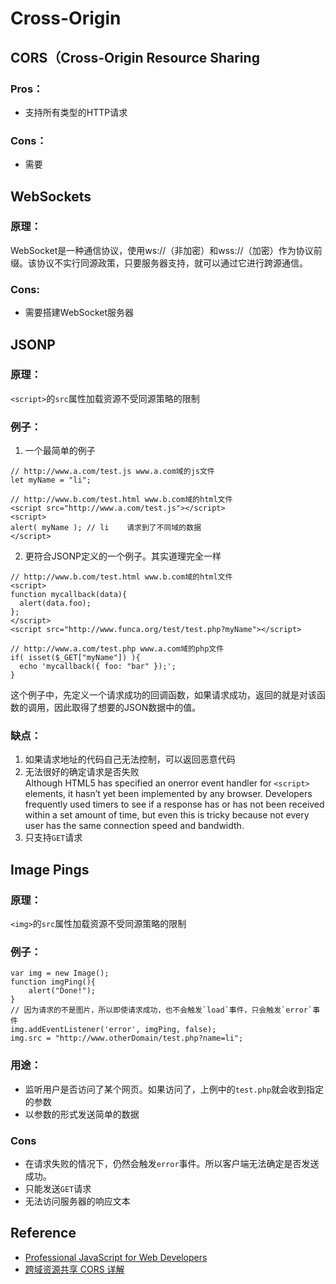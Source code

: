 # Cross-Origin

## CORS（Cross-Origin Resource Sharing
### Pros：
  * 支持所有类型的HTTP请求

### Cons：
  * 需要

## WebSockets
### 原理：
WebSocket是一种通信协议，使用ws://（非加密）和wss://（加密）作为协议前缀。该协议不实行同源政策，只要服务器支持，就可以通过它进行跨源通信。
### Cons:
* 需要搭建WebSocket服务器

## JSONP
### 原理：
`<script>`的`src`属性加载资源不受同源策略的限制

### 例子：
1. 一个最简单的例子

  ```
  // http://www.a.com/test.js www.a.com域的js文件    
  let myName = "li";
  ```
  ```
  // http://www.b.com/test.html www.b.com域的html文件   
  <script src="http://www.a.com/test.js"></script>
  <script>
  alert( myName ); // li    请求到了不同域的数据
  </script>
  ```
2. 更符合JSONP定义的一个例子。其实道理完全一样

  ```
  // http://www.b.com/test.html www.b.com域的html文件
  <script>
  function mycallback(data){
    alert(data.foo);
  };
  </script>
  <script src="http://www.funca.org/test/test.php?myName"></script>
  ```
  ```
  // http://www.a.com/test.php www.a.com域的php文件  
  if( isset($_GET["myName"]) ){
    echo 'mycallback({ foo: "bar" });';
  }
  ```
  这个例子中，先定义一个请求成功的回调函数，如果请求成功，返回的就是对该函数的调用，因此取得了想要的JSON数据中的值。

### 缺点：
1. 如果请求地址的代码自己无法控制，可以返回恶意代码
2. 无法很好的确定请求是否失败  
  Although HTML5 has specified an onerror event handler for `<script>` elements, it hasn’t yet been implemented by any browser. Developers frequently used timers to see if a response has or has not been received within a set amount of time, but even this is tricky because not every user has the same connection speed and bandwidth.
3. 只支持`GET`请求


## Image Pings
### 原理：
`<img>`的`src`属性加载资源不受同源策略的限制

### 例子：
  ```
  var img = new Image();
  function imgPing(){
      alert("Done!");
  }
  // 因为请求的不是图片，所以即使请求成功，也不会触发`load`事件，只会触发`error`事件
  img.addEventListener('error', imgPing, false);
  img.src = "http://www.otherDomain/test.php?name=li";
  ```

### 用途：
* 监听用户是否访问了某个网页。如果访问了，上例中的```test.php```就会收到指定的参数
* 以参数的形式发送简单的数据

### Cons
* 在请求失败的情况下，仍然会触发`error`事件。所以客户端无法确定是否发送成功。
* 只能发送`GET`请求
* 无法访问服务器的响应文本

## Reference
* [Professional JavaScript for Web Developers](https://book.douban.com/subject/7157249/)
* [跨域资源共享 CORS 详解](http://www.ruanyifeng.com/blog/2016/04/cors.html)

